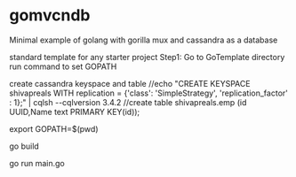 # gomvcndb
Minimal example of golang with gorilla mux and cassandra as a database

standard template for any starter project
Step1:
Go to GoTemplate directory
run command to set GOPATH

create cassandra keyspace and table
//echo "CREATE KEYSPACE shivapreals WITH replication = {'class': 'SimpleStrategy', 'replication_factor' : 1};" | cqlsh --cqlversion 3.4.2
	//create table shivapreals.emp (id UUID,Name text PRIMARY KEY(id));


export GOPATH=$(pwd)


go build


go run main.go


